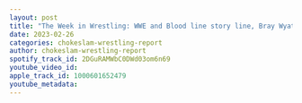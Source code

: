 ```yaml
---
layout: post
title: "The Week in Wrestling: WWE and Blood line story line, Bray Wyatt not been use properly, AEW Dynamite and Rampage, Glenn Gilberti body shaming, IWC and its toxic fans plus more!"
date: 2023-02-26
categories: chokeslam-wrestling-report
author: chokeslam-wrestling-report
spotify_track_id: 2DGuRAMWbC0DWd03om6n69
youtube_video_id: 
apple_track_id: 1000601652479
youtube_metadata: 
---
```

